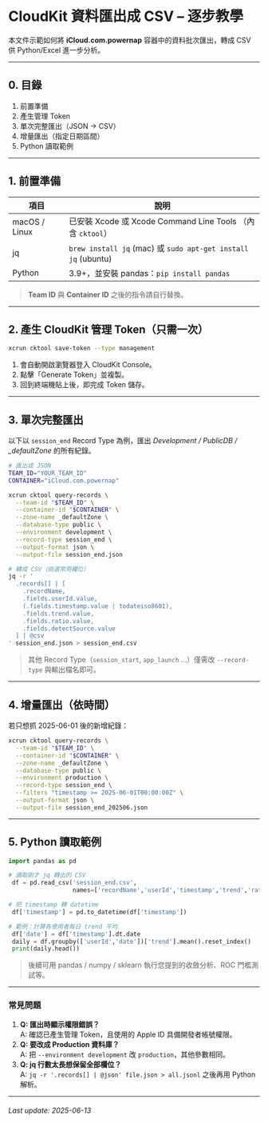 # CloudKit 資料匯出成 CSV – 逐步教學

本文件示範如何將 **iCloud.com.powernap** 容器中的資料批次匯出，轉成 CSV 供 Python/Excel 進一步分析。

---
## 0. 目錄
1. 前置準備
2. 產生管理 Token
3. 單次完整匯出（JSON → CSV）
4. 增量匯出（指定日期區間）
5. Python 讀取範例

---
## 1. 前置準備
| 項目 | 說明 |
|------|------|
| macOS / Linux | 已安裝 Xcode 或 Xcode Command Line Tools （內含 `cktool`） |
| jq             | `brew install jq`  (mac) 或 `sudo apt-get install jq` (ubuntu) |
| Python         | 3.9+，並安裝 pandas：`pip install pandas` |

> **Team ID** 與 **Container ID** 之後的指令請自行替換。

---
## 2. 產生 CloudKit 管理 Token（只需一次）
```bash
xcrun cktool save-token --type management
```
1. 會自動開啟瀏覽器登入 CloudKit Console。
2. 點擊「Generate Token」並複製。
3. 回到終端機貼上後，即完成 Token 儲存。

---
## 3. 單次完整匯出
以下以 `session_end` Record Type 為例，匯出 *Development / PublicDB / _defaultZone* 的所有紀錄。

```bash
# 匯出成 JSON
TEAM_ID="YOUR_TEAM_ID"
CONTAINER="iCloud.com.powernap"

xcrun cktool query-records \
  --team-id "$TEAM_ID" \
  --container-id "$CONTAINER" \
  --zone-name _defaultZone \
  --database-type public \
  --environment development \
  --record-type session_end \
  --output-format json \
  --output-file session_end.json

# 轉成 CSV（挑選常用欄位）
jq -r '
  .records[] | [
    .recordName,
    .fields.userId.value,
    (.fields.timestamp.value | todateiso8601),
    .fields.trend.value,
    .fields.ratio.value,
    .fields.detectSource.value
  ] | @csv
' session_end.json > session_end.csv
```
> 其他 Record Type（`session_start`, `app_launch` …）僅需改 `--record-type` 與輸出檔名即可。

---
## 4. 增量匯出（依時間）
若只想抓 2025-06-01 後的新增紀錄：
```bash
xcrun cktool query-records \
  --team-id "$TEAM_ID" \
  --container-id "$CONTAINER" \
  --zone-name _defaultZone \
  --database-type public \
  --environment production \
  --record-type session_end \
  --filters "timestamp >= 2025-06-01T00:00:00Z" \
  --output-format json \
  --output-file session_end_202506.json
```

---
## 5. Python 讀取範例
```python
import pandas as pd

# 讀取剛才 jq 轉出的 CSV
 df = pd.read_csv('session_end.csv',
                  names=['recordName','userId','timestamp','trend','ratio','detectSource'])

# 把 timestamp 轉 datetime
 df['timestamp'] = pd.to_datetime(df['timestamp'])

# 範例：計算各使用者每日 trend 平均
 df['date'] = df['timestamp'].dt.date
 daily = df.groupby(['userId','date'])['trend'].mean().reset_index()
 print(daily.head())
```

> 後續可用 pandas / numpy / sklearn 執行您提到的收斂分析、ROC 門檻測試等。

---
### 常見問題
1. **Q: 匯出時顯示權限錯誤？**  
   A: 確認已產生管理 Token，且使用的 Apple ID 具備開發者帳號權限。
2. **Q: 要改成 Production 資料庫？**  
   A: 把 `--environment development` 改 `production`，其他參數相同。
3. **Q: jq 行數太長想保留全部欄位？**  
   A: `jq -r '.records[] | @json' file.json > all.jsonl` 之後再用 Python 解析。

---
###### Last update: 2025-06-13 